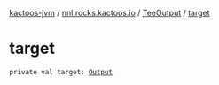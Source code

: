 [kactoos-jvm](../../index.md) / [nnl.rocks.kactoos.io](../index.md) / [TeeOutput](index.md) / [target](./target.md)

# target

`private val target: `[`Output`](../../nnl.rocks.kactoos/-output/index.md)